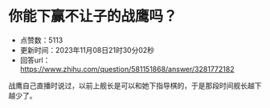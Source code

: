 # 你能下赢不让子的战鹰吗？
- 点赞数：5113
- 更新时间：2023年11月08日21时30分02秒
- 回答url：https://www.zhihu.com/question/581151868/answer/3281772182
<body>
 <p data-pid="7Jcwv_nA">战鹰自己直播时说过，以前上舰长是可以和她下指导棋的，于是那段时间舰长越下越少了。</p>
</body>